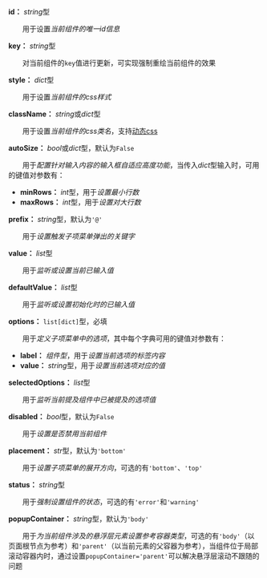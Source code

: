 **id：** *string*型

　　用于设置*当前组件的唯一id信息*

**key：** *string*型

　　对当前组件的`key`值进行更新，可实现强制重绘当前组件的效果

**style：** *dict*型

　　用于设置*当前组件的css样式*

**className：** *string*或*dict*型

　　用于设置*当前组件的css类名*，支持[动态css](/advanced-classname)

**autoSize：** *bool*或*dict*型，默认为`False`

　　用于*配置针对输入内容的输入框自适应高度功能*，当传入*dict*型输入时，可用的键值对参数有：

- **minRows：** *int*型，用于*设置最小行数*
- **maxRows：** *int*型，用于*设置对大行数*

**prefix：** *string*型，默认为`'@'`

　　用于*设置触发子项菜单弹出的关键字*

**value：** *list*型

　　用于*监听或设置当前已输入值*

**defaultValue：** *list*型

　　用于*监听或设置初始化时的已输入值*

**options：** `list[dict]`型，必填

　　用于*定义子项菜单中的选项*，其中每个字典可用的键值对参数有：

- **label：** *组件型*，用于*设置当前选项的标签内容*
- **value：** *string*型，用于*设置当前选项对应的值*

**selectedOptions：** *list*型

　　用于*监听当前提及组件中已被提及的选项值*

**disabled：** *bool*型，默认为`False`

　　用于*设置是否禁用当前组件*

**placement：** *str*型，默认为`'bottom'`

　　用于*设置子项菜单的展开方向*，可选的有`'bottom'`、`'top'`

**status：** *string*型

　　用于*强制设置组件的状态*，可选的有`'error'`和`'warning'`

**popupContainer：** *string*型，默认为`'body'`

　　用于*为当前组件涉及的悬浮层元素设置参考容器类型*，可选的有`'body'`（以页面根节点为参考）和`'parent'`（以当前元素的父容器为参考），当组件位于局部滚动容器内时，通过设置`popupContainer='parent'`可以解决悬浮层滚动不跟随的问题